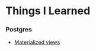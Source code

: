 Things I Learned
================


### Postgres 

* [Materialized views](https://github.com/jstaffans/til/blob/master/postgres/materialized_views.md)
